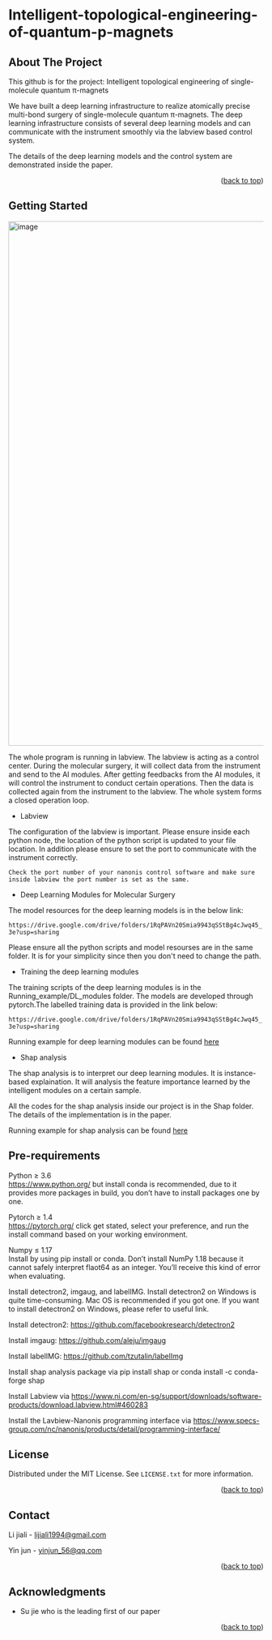 <a name="readme-top"></a>
# Intelligent-topological-engineering-of-quantum-p-magnets




<!-- ABOUT THE PROJECT -->
## About The Project


This github is for the project: Intelligent topological engineering of single-molecule quantum π-magnets 

We have built a deep learning infrastructure to realize atomically precise multi-bond surgery of single-molecule quantum π-magnets. The deep learning infrastructure consists of several deep learning models and can communicate with the instrument smoothly via the labview based control system.

The details of the deep learning models and the control system are demonstrated inside the paper. 


<p align="right">(<a href="#readme-top">back to top</a>)</p>


<!-- GETTING STARTED -->
## Getting Started

<img width="1034" alt="image" src="https://user-images.githubusercontent.com/44763317/183239091-daabfdec-5729-47d6-b08f-eb86c8be6a8a.png">


The whole program is running in labview. The labview is acting as a control center. During the molecular surgery, it will collect data from the instrument and send to the AI modules. After getting feedbacks from the AI modules, it will control the instrument to conduct certain operations. Then the data is collected again from the instrument to the labview. The whole system forms a closed operation loop.         

* Labview

The configuration of the labview is important. Please ensure inside each python node, the location of the python script is updated to your file location. In addition please ensure to set the port to communicate with the instrument correctly.

`
Check the port number of your nanonis control software and make sure inside labview the port number is set as the same.
`

* Deep Learning Modules for Molecular Surgery

The model resources for the deep learning models is in the below link:

`
https://drive.google.com/drive/folders/1RqPAVn20Smia9943qSStBg4cJwq45_3e?usp=sharing
`

Please ensure all the python scripts and model resourses are in the same folder. It is for your simplicity since then you don't need to change the path.


* Training the deep learning modules

The training scripts of the deep learning modules is in the Running_example/DL_modules folder. The models are developed through pytorch.The labelled training data is provided in the link below:

`
https://drive.google.com/drive/folders/1RqPAVn20Smia9943qSStBg4cJwq45_3e?usp=sharing
`

Running example for deep learning modules can be found [here](Running_example/DL_modules)


* Shap analysis

The shap analysis is to interpret our deep learning modules. It is instance-based explaination. It will analysis the feature importance learned by the intelligent modules on a certain sample.

All the codes for the shap analysis inside our project is in the Shap folder. The details of the implementation is in the paper.

Running example for shap analysis can be found [here](Running_example/Shap)


## Pre-requirements
Python ≥ 3.6     
https://www.python.org/ but install conda is recommended, due to it provides more packages in build, you don’t have to install packages one by one.

Pytorch ≥ 1.4    
https://pytorch.org/ click get stated, select your preference, and run the install command based on your working environment.

Numpy ≤ 1.17   
Install by using pip install or conda. Don’t install NumPy 1.18 because it cannot safely interpret flaot64 as an integer. You’ll receive this kind of error when evaluating.

Install detectron2, imgaug, and labelIMG. Install detectron2 on Windows is quite time-consuming. Mac OS is recommended if you got one. If you want to install detectron2 on Windows, please refer to useful link.

Install detectron2: https://github.com/facebookresearch/detectron2

Install imgaug: https://github.com/aleju/imgaug

Install labelIMG: https://github.com/tzutalin/labelImg

Install shap analysis package via pip install shap or conda install -c conda-forge shap

Install Labview via https://www.ni.com/en-sg/support/downloads/software-products/download.labview.html#460283

Install the Lavbiew-Nanonis programming interface via https://www.specs-group.com/nc/nanonis/products/detail/programming-interface/


<!-- LICENSE -->
## License

Distributed under the MIT License. See `LICENSE.txt` for more information.

<p align="right">(<a href="#readme-top">back to top</a>)</p>



<!-- CONTACT -->
## Contact

Li jiali - lijiali1994@gmail.com

Yin jun - yinjun_56@qq.com

<p align="right">(<a href="#readme-top">back to top</a>)</p>



<!-- ACKNOWLEDGMENTS -->
## Acknowledgments

* Su jie who is the leading first of our paper

<p align="right">(<a href="#readme-top">back to top</a>)</p>



